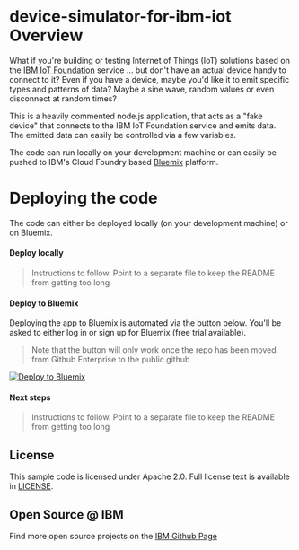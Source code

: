 # device-simulator-for-ibm-iot Overview

What if you're building or testing Internet of Things (IoT) solutions based on the [IBM IoT Foundation][iotf_url] service ... but don't have an actual device handy to connect to it? Even if you have a device, maybe you'd like it to emit specific types and patterns of data? Maybe a sine wave, random values or even disconnect at random times?

This is a heavily commented node.js application, that acts as a "fake device" that connects to the IBM IoT Foundation service and emits data. The emitted data can easily be controlled via a few variables.

The code can run locally on your development machine or can easily be pushed to IBM's Cloud Foundry based [Bluemix][bluemix_url] platform.

# Deploying the code

The code can either be deployed locally (on your development machine) or on Bluemix.

#### Deploy locally

> Instructions to follow. Point to a separate file to keep the README from getting too long

#### Deploy to Bluemix

Deploying the app to Bluemix is automated via the button below. You'll be asked to either log in or sign up for Bluemix (free trial available).

> Note that the button will only work once the repo has been moved from Github Enterprise to the public github

[![Deploy to Bluemix](https://bluemix.net/deploy/button.png)](https://bluemix.net/deploy?repository=https://github.com/uwefassnacht/device-simulator-for-ibm-iot)

#### Next steps

> Instructions to follow. Point to a separate file to keep the README from getting too long

## License

This sample code is licensed under Apache 2.0. Full license text is available in [LICENSE](LICENSE).


## Open Source @ IBM
Find more open source projects on the [IBM Github Page](http://ibm.github.io/)

[bluemix_url]: https://bluemix.net
[iotf_url]: https://console.ng.bluemix.net/catalog/services/internet-of-things-foundation
